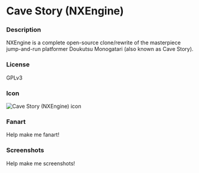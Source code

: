 # Cave Story (NXEngine)

### Description

NXEngine is a complete open-source clone/rewrite of the masterpiece jump-and-run platformer Doukutsu Monogatari (also known as Cave Story).

### License

GPLv3

### Icon

![Cave Story (NXEngine) icon](game.libretro.nx/resources/icon.png)

### Fanart

Help make me fanart!

### Screenshots

Help make me screenshots!
